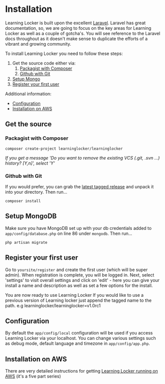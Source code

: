---
---

# Installation
Learning Locker is built upon the excellent [Laravel](http://laravel.com). Laravel has great documentation, so, we are going to focus on the key areas for Learning Locker as well as a couple of gotcha's. You will see reference to the Laravel docs throughout as it doesn't make sense to duplicate the efforts of a vibrant and growing community.

To install Learning Locker you need to follow these steps:

1. Get the source code either via:
    1. [Packagist with Composer](#packagist-with-composer)
    2. [Github with Git](#github-with-git)
2. [Setup Mongo](#setup-mongodb)
3. [Register your first user](Register-your-first-user)


Additional information:

- [Configuration](#configuration)
- [Installation on AWS](#Installation-on-AWS)


## Get the source
### Packagist with Composer

    composer create-project learninglocker/learninglocker

*If you get a message 'Do you want to remove the existing VCS (.git, .svn ...) history? [Y,n]', select 'Y'*


### Github with Git
If you would prefer, you can grab the [latest tagged release](https://github.com/LearningLocker/learninglocker/releases) and unpack it into your directory. Then run... 

    composer install

## Setup MongoDB
Make sure you have MongoDB set up with your db credentials added to `app/config/database.php` on line 86 under `mongodb`. Then run...

    php artisan migrate

## Register your first user
Go to `yoursite/register` and create the first user (which will be super admin). When registration is complete, you will be logged in. Next, select 'settings' to visit overall settings and click on 'edit' - here you can give your install a name and description as well as set a few options for the install.

You are now ready to use Learning Locker If you would like to use a previous version of Learning locker just append the tagged name to the path. e.g learninglocker/learninglocker=v1.0rc1

## Configuration
By default the `app/config/local` configuration will be used if you access Learning Locker via your localhost. You can change various settings such as debug mode, default language and timezone in `app/config/app.php`.

## Installation on AWS
There are very detailed instructions for getting [Learning Locker running on AWS](http://cloudboffins.com/advanced-projects/learning-locker-lrs-free-server-part-1/) (it's a five part series)
